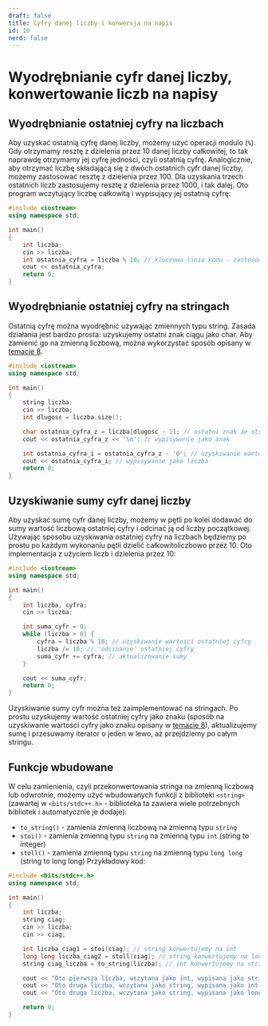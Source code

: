 ```yaml
---
draft: false
title: Cyfry danej liczby i konwersja na napis
id: 10
nerd: false
---
```

# Wyodrębnianie cyfr danej liczby, konwertowanie liczb na napisy
## Wyodrębnianie ostatniej cyfry na liczbach
Aby uzyskać ostatnią cyfrę danej liczby, możemy użyć operacji modulo (`%`). Gdy otrzymamy resztę z dzielenia przez 10 danej liczby całkowitej, to tak naprawdę otrzymamy jej cyfrę jedności, czyli ostatnią cyfrę. Analogicznie, aby otrzymać liczbę składającą się z dwóch ostatnich cyfr danej liczby, możemy zastosować resztę z dzielenia przez 100. Dla uzyskania trzech ostatnich liczb zastosujemy resztę z dzielenia przez 1000, i tak dalej.
Oto program wczytujący liczbę całkowitą i wypisujący jej ostatnią cyfrę:
```cpp
#include <iostream>
using namespace std;

int main()
{
    int liczba;
    cin >> liczba;
    int ostatnia_cyfra = liczba % 10; // kluczowa linia kodu - zastosowanie reszty z dzielenia przez 10
    cout << ostatnia_cyfra;
    return 0;
}
```
## Wyodrębnianie ostatniej cyfry na stringach
Ostatnią cyfrę można wyodrębnić używając zmiennych typu string. Zasada działania jest bardzo prosta: uzyskujemy ostatni znak ciągu jako char. Aby zamienić go na zmienną liczbową, można wykorzystać sposób opisany w [temacie 8](https://informejtycy.pl/articles/8-ascii/).
```cpp
#include <iostream>
using namespace std;

int main()
{
    string liczba;
    cin >> liczba;
    int dlugosc = liczba.size();

    char ostatnia_cyfra_z = liczba[dlugosc - 1]; // ostatni znak ze stringa
    cout << ostatnia_cyfra_z << '\n'; // wypisywanie jako znak

    int ostatnia_cyfra_i = ostatnia_cyfra_z - '0'; // uzyskiwanie wartosci liczbowej uzywajac sposobu z tematu 9
    cout << ostatnia_cyfra_i; // wypisywanie jako liczba
    return 0;
}

```
## Uzyskiwanie sumy cyfr danej liczby
Aby uzyskać sumę cyfr danej liczby, możemy w pętli po kolei dodawać do sumy wartość liczbową ostatniej cyfry i odcinać ją od liczby początkowej. Używając sposobu uzyskiwania ostatniej cyfry na liczbach będziemy po prostu po każdym wykonaniu pętli dzielić całkowitoliczbowo przez 10.
Oto implementacja z użyciem liczb i dzielenia przez 10:
```cpp
#include <iostream>
using namespace std;

int main()
{
    int liczba, cyfra;
    cin >> liczba;

    int suma_cyfr = 0;
    while (liczba > 0) {
        cyfra = liczba % 10; // uzyskiwanie wartosci ostatniej cyfry
        liczba /= 10; // 'odcinanie' ostatniej cyfry
        suma_cyfr += cyfra; // aktualizowanie sumy
    }

    cout << suma_cyfr;
    return 0;
}

```
Uzyskiwanie sumy cyfr można też zaimplementować na stringach. Po prostu uzyskujemy wartość ostatniej cyfry jako znaku (sposób na uzyskiwanie wartości cyfry jako znaku opisany w [temacie 8](https://informejtycy.pl/articles/8-ascii/)), aktualizujemy sumę i przesuwamy iterator o jeden w lewo, aż przejdziemy po całym stringu.
## Funkcje wbudowane
W celu zamienienia, czyli przekonwertowania stringa na zmienną liczbową lub odwrotnie, możemy użyć wbudowanych funkcji z biblioteki `<string>`(zawartej w `<bits/stdc++.h>` - biblioteka ta zawiera wiele potrzebnych bibliotek i automatycznie je dodaje):
- `to_string()` - zamienia zmienną liczbową na zmienną typu `string`
- `stoi()` - zamienia zmienną typu `string` na zmienną typu `int` (string to integer)
- `stoll()` - zamienia zmienną typu `string` na zmienną typu `long long` (string to long long)
Przykładowy kod:
```cpp
#include <bits/stdc++.h>
using namespace std;

int main()
{
    int liczba;
    string ciag;
    cin >> liczba;
    cin >> ciag;

    int liczba_ciag1 = stoi(ciag); // string konwertujemy na int
    long long liczba_ciag2 = stoll(ciag); // string konwertujemy na long long
    string ciag_liczba = to_string(liczba); // int konwertujemy na string

    cout << "Oto pierwsza liczba, wczytana jako int, wypisana jako string: " << ciag_liczba << '\n';
    cout << "Oto druga liczba, wczytana jako string, wypisana jako int: " << liczba_ciag1 << '\n';
    cout << "Oto druga liczba, wczytana jako string, wypisana jako long long: " << liczba_ciag2;

    return 0;
}
```
